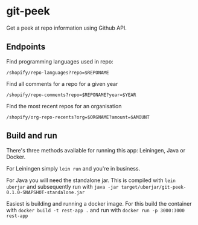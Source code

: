 # git-peek

Get a peek at repo information using Github API.

## Endpoints

Find programming languages used in repo:

`/shopify/repo-languages?repo=$REPONAME`

Find all comments for a repo for a given year

`/shopify/repo-comments?repo=$REPONAME?year=$YEAR`

Find the most recent repos for an organisation

`/shopify/org-repo-recents?org=$ORGNAME?amount=$AMOUNT`


## Build and run

There's three methods available for running this app: Leiningen, Java or Docker.

For Leiningen simply `lein run` and you're in business.

For Java you will need the standalone jar. This is compiled with `lein uberjar`
and subsequently run with `java -jar target/uberjar/git-peek-0.1.0-SNAPSHOT-standalone.jar`

Easiest is building and running a docker image. For this build the container with `docker build -t rest-app .`
and run with `docker run -p 3000:3000 rest-app`
